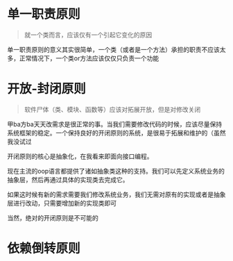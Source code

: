 # 单一职责原则

> 就一个类而言，应该仅有一个引起它变化的原因

单一职责原则的意义其实很简单，一个类（或者是一个方法）承担的职责不应该太多，正常情况下，一个类or方法应该仅仅只负责一个功能
<!-- 
## 为什么

刚开始敲代码的时候，一个函数里常常混杂着五花八门的功能，这样使得函数冗长又难以阅读。同时，这样的函数难以复用。如果程序出bug，很难定位到准确的语句

假设一个函数α包含了ABC三个功能模块
另外一个函数β需要C、D和E功能，这时候又得重新写一遍。再然后γ函数需要A、C两个功能

这时候C已经被写3次了。

同样，如果一个函数有A、B、C、D、E五个功能模块在里头，如果这个函数出了bug，具体定位到哪一个地方是很麻烦的事（如果是C出bug的话恭喜你还要再改3次

## 怎么做

个人觉得单一职责原则是最简单但是又是最难做到的一个原则。

在敲代码之前，你需要想到这个流程有几个功能，然后划分到相应的函数里。确保一个函数只做一件事

当然，更多时候自己都是过后才发现需要重用，才把代码抽出来成为单独函数 -->

# 开放-封闭原则

> 软件尸体（类、模块、函数等）应该对拓展开放，但是对修改关闭

甲ba方ba天天改需求是很正常的事。当我们需要修改代码的时候，应该尽量保持系统框架的稳定。一个保持良好的开闭原则的系统，是很易于拓展和维护的（虽然我没试过

开闭原则的核心是抽象化，在我看来即面向接口编程。

现在主流的oop语言都提供了诸如抽象类这种的支持。我们可以先定义系统业务的抽象层，然后再通过具体的实现类去完成它。

如果这时候有新的需求需要我们修改系统业务，我们无需对原有的实现或者是抽象层进行改动，只需要增加新的实现类即可

当然，绝对的开闭原则是不可能的

# 依赖倒转原则


